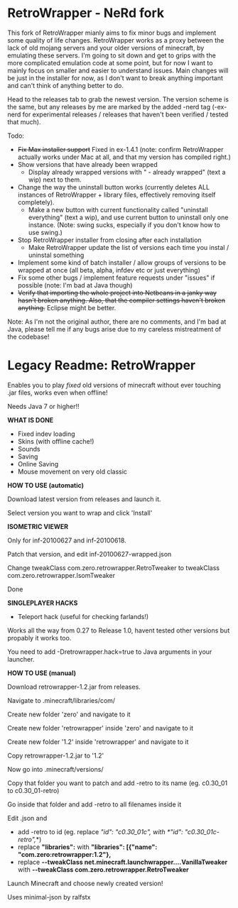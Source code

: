 # RetroWrapper - NeRd fork

This fork of RetroWrapper mianly aims to fix minor bugs and implement some quality of life changes. RetroWrapper works as a proxy between the lack of old mojang servers and your older versions of minecraft, by emulating these servers. I'm going to sit down and get to grips with the more complicated emulation code at some point, but for now I want to mainly focus on smaller and easier to understand issues. Main changes will be just in the installer for now, as I don't want to break anything important and can't think of anything better to do.

Head to the releases tab to grab the newest version. The version scheme is the same, but any releases by me are marked by the added -nerd tag (-ex-nerd for experimental releases / releases that haven't been verified / tested that much).


Todo:

- ~~Fix Max installer support~~ Fixed in ex-1.4.1 (note: confirm RetroWrapper actually works under Mac at all, and that my version has compiled right.)
- Show versions that have already been wrapped
  - Display already wrapped versions with " - already wrapped" (text a wip) next to them. 
- Change the way the uninstall button works (currently deletes ALL instances of RetroWrapper + library files, effectively removing itself completely). 
  - Make a new button with current functionality called "uninstall everything" (text a wip), and use current button to uninstall only one instance. (Note: swing sucks, especially if you don't know how to use swing.)
- Stop RetroWrapper installer from closing after each installation
  - Make RetroWrapper update the list of versions each time you instal / uninstal something
- Implement some kind of batch installer / allow groups of versions to be wrapped at once (all beta, alpha, infdev etc or just everything)
- Fix some other bugs / implement feature requests under "issues" if possible (note: I'm bad at Java though)
- ~~Verify that importing the whole project into Netbeans in a janky way hasn't broken anything. Also, that the compiler settings haven't broken anything.~~ Eclipse might be better. 

Note: As I'm not the original author, there are no comments, and I'm bad at Java, please tell me if any bugs arise due to my careless mistreatment of the codebase! 

# Legacy Readme: RetroWrapper
Enables you to play _fixed_ old versions of minecraft without ever touching .jar files, works even when offline!

Needs Java 7 or higher!!

**WHAT IS DONE**
- Fixed indev loading
- Skins (with offline cache!)
- Sounds
- Saving
- Online Saving
- Mouse movement on very old classic

**HOW TO USE (automatic)**

Download latest version from releases and launch it.

Select version you want to wrap and click 'Install'

**ISOMETRIC VIEWER**

Only for inf-20100627 and inf-20100618.

Patch that version, and edit inf-20100627-wrapped.json

Change tweakClass com.zero.retrowrapper.RetroTweaker to tweakClass com.zero.retrowrapper.IsomTweaker

Done

**SINGLEPLAYER HACKS**

- Teleport hack (useful for checking farlands!)

Works all the way from 0.27 to Release 1.0, havent tested other versions but propably it works too.

You need to add -Dretrowrapper.hack=true to Java arguments in your launcher.

**HOW TO USE (manual)**

Download retrowrapper-1.2.jar from releases.

Navigate to .minecraft/libraries/com/

Create new folder 'zero' and navigate to it

Create new folder 'retrowrapper' inside 'zero' and navigate to it

Create new folder '1.2' inside 'retrowrapper' and navigate to it

Copy retrowrapper-1.2.jar to '1.2'

Now go into .minecraft/versions/

Copy that folder you want to patch and add -retro to its name (eg. c0.30_01 to c0.30_01-retro)

Go inside that folder and add -retro to all filenames inside it

Edit <version>.json and
  
- add -retro to id (eg. replace **"id": "c0.30_01c",* with *"id": "c0.30_01c-retro",**)
- replace **"libraries":** with **"libraries": [{"name": "com.zero:retrowrapper:1.2"},**
- replace **--tweakClass net.minecraft.launchwrapper....VanillaTweaker** with **--tweakClass com.zero.retrowrapper.RetroTweaker**
  
Launch Minecraft and choose newly created version!





Uses minimal-json by ralfstx
